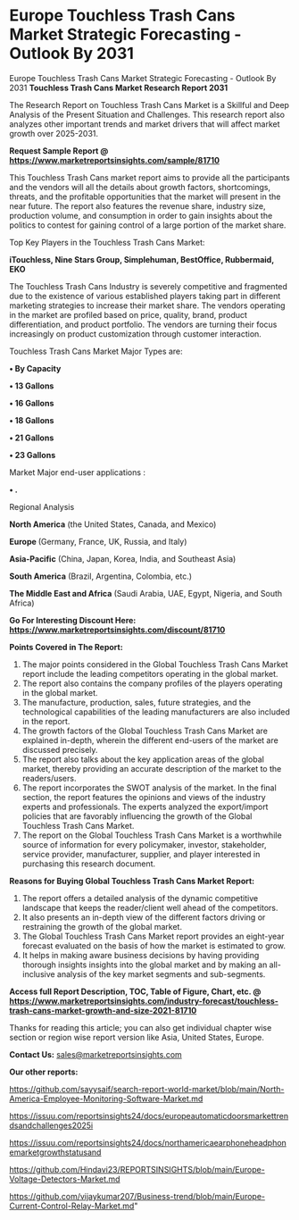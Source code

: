 # Europe Touchless Trash Cans Market Strategic Forecasting - Outlook By 2031
Europe Touchless Trash Cans Market Strategic Forecasting - Outlook By 2031
<strong>Touchless Trash Cans Market Research Report 2031</strong>

The Research Report on Touchless Trash Cans Market is a Skillful and Deep Analysis of the Present Situation and Challenges. This research report also analyzes other important trends and market drivers that will affect market growth over 2025-2031.

<strong>Request Sample Report @ <a href=https://www.marketreportsinsights.com/sample/81710>https://www.marketreportsinsights.com/sample/81710</a></strong>

This Touchless Trash Cans market report aims to provide all the participants and the vendors will all the details about growth factors, shortcomings, threats, and the profitable opportunities that the market will present in the near future. The report also features the revenue share, industry size, production volume, and consumption in order to gain insights about the politics to contest for gaining control of a large portion of the market share.

Top Key Players in the Touchless Trash Cans Market:

<strong>iTouchless, Nine Stars Group, Simplehuman, BestOffice, Rubbermaid, EKO</strong>

The Touchless Trash Cans Industry is severely competitive and fragmented due to the existence of various established players taking part in different marketing strategies to increase their market share. The vendors operating in the market are profiled based on price, quality, brand, product differentiation, and product portfolio. The vendors are turning their focus increasingly on product customization through customer interaction.

Touchless Trash Cans Market Major Types are:

<strong>• By Capacity

• 13 Gallons

• 16 Gallons

• 18 Gallons

• 21 Gallons

• 23 Gallons</strong>

Market Major end-user applications :

<strong>• .</strong>

Regional Analysis

</u><strong><b>North America</b></strong> (the United States, Canada, and Mexico)

<strong><b>Europe </b></strong>(Germany, France, UK, Russia, and Italy)

<strong><b>Asia-Pacific</b></strong> (China, Japan, Korea, India, and Southeast Asia)

<strong><b>South America</b></strong> (Brazil, Argentina, Colombia, etc.)

<strong><b>The Middle East and Africa</b></strong> (Saudi Arabia, UAE, Egypt, Nigeria, and South Africa)

<strong>Go For Interesting Discount Here: <a href=https://www.marketreportsinsights.com/discount/81710>https://www.marketreportsinsights.com/discount/81710</a></strong>

<strong>Points Covered in The Report:</strong>
<ol>
  <li>The major points considered in the Global Touchless Trash Cans Market report include the leading competitors operating in the global market.</li>
  <li>The report also contains the company profiles of the players operating in the global market.</li>
  <li>The manufacture, production, sales, future strategies, and the technological capabilities of the leading manufacturers are also included in the report.</li>
  <li>The growth factors of the Global Touchless Trash Cans Market are explained in-depth, wherein the different end-users of the market are discussed precisely.</li>
  <li>The report also talks about the key application areas of the global market, thereby providing an accurate description of the market to the readers/users.</li>
  <li>The report incorporates the SWOT analysis of the market. In the final section, the report features the opinions and views of the industry experts and professionals. The experts analyzed the export/import policies that are favorably influencing the growth of the Global Touchless Trash Cans Market.</li>
  <li>The report on the Global Touchless Trash Cans Market is a worthwhile source of information for every policymaker, investor, stakeholder, service provider, manufacturer, supplier, and player interested in purchasing this research document.</li>
</ol>
<strong>Reasons for Buying Global Touchless Trash Cans Market Report:</strong>

<ol>
  <li>The report offers a detailed analysis of the dynamic competitive landscape that keeps the reader/client well ahead of the competitors.</li>
  <li>It also presents an in-depth view of the different factors driving or restraining the growth of the global market.</li>
  <li>The Global Touchless Trash Cans Market report provides an eight-year forecast evaluated on the basis of how the market is estimated to grow.</li>
  <li>It helps in making aware business decisions by having providing thorough insights insights into the global market and by making an all-inclusive analysis of the key market segments and sub-segments.</li>
</ol>
<strong>Access full Report Description, TOC, Table of Figure, Chart, etc. @ <a href=https://www.marketreportsinsights.com/industry-forecast/touchless-trash-cans-market-growth-and-size-2021-81710>https://www.marketreportsinsights.com/industry-forecast/touchless-trash-cans-market-growth-and-size-2021-81710</a></strong>


Thanks for reading this article; you can also get individual chapter wise section or region wise report version like Asia, United States, Europe.

<strong>Contact Us:</strong>
sales@marketreportsinsights.com

<strong>Our other reports:</strong>

<a href=https://github.com/sayysaif/search-report-world-market/blob/main/North-America-Employee-Monitoring-Software-Market.md>https://github.com/sayysaif/search-report-world-market/blob/main/North-America-Employee-Monitoring-Software-Market.md</a>

<a href=https://issuu.com/reportsinsights24/docs/europeautomaticdoorsmarkettrendsandchallenges2025i>https://issuu.com/reportsinsights24/docs/europeautomaticdoorsmarkettrendsandchallenges2025i</a>

<a href=https://issuu.com/reportsinsights24/docs/northamericaearphoneheadphonemarketgrowthstatusand>https://issuu.com/reportsinsights24/docs/northamericaearphoneheadphonemarketgrowthstatusand</a>

<a href=https://github.com/Hindavi23/REPORTSINSIGHTS/blob/main/Europe-Voltage-Detectors-Market.md>https://github.com/Hindavi23/REPORTSINSIGHTS/blob/main/Europe-Voltage-Detectors-Market.md</a>

<a href=https://github.com/vijaykumar207/Business-trend/blob/main/Europe-Current-Control-Relay-Market.md>https://github.com/vijaykumar207/Business-trend/blob/main/Europe-Current-Control-Relay-Market.md</a>"
